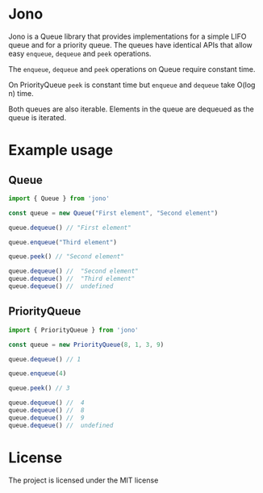 # Jono

Jono is a Queue library that provides implementations for a simple LIFO queue and for a priority queue.
The queues have identical APIs that allow easy `enqueue`, `dequeue` and `peek` operations.

The `enqueue`, `dequeue` and `peek` operations on Queue require constant time.

On PriorityQueue `peek` is constant time but `enqueue` and `dequeue` take O(log n) time.

Both queues are also iterable. Elements in the queue are dequeued as the queue is iterated.

# Example usage

## Queue
```js
import { Queue } from 'jono'

const queue = new Queue("First element", "Second element")

queue.dequeue() // "First element"

queue.enqueue("Third element")

queue.peek() // "Second element"

queue.dequeue() //  "Second element"
queue.dequeue() //  "Third element"
queue.dequeue() //  undefined
```

## PriorityQueue
```js
import { PriorityQueue } from 'jono'

const queue = new PriorityQueue(8, 1, 3, 9)

queue.dequeue() // 1

queue.enqueue(4)

queue.peek() // 3

queue.dequeue() //  4
queue.dequeue() //  8
queue.dequeue() //  9
queue.dequeue() //  undefined
```

# License

The project is licensed under the MIT license